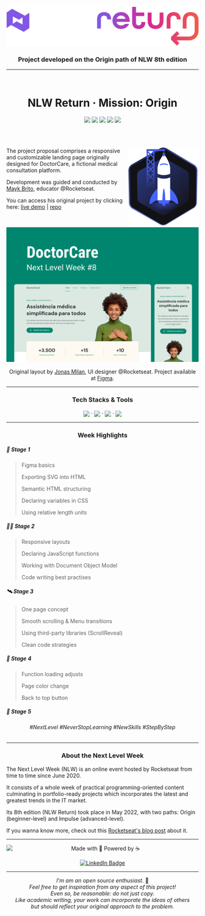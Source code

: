 <p align="center"><img src="./assets/github/logoNLWreturn.png" /></p>

<h3 align="center">
    Project developed on the Origin path of NLW 8th edition
</h3>

---

<br>
<h1 align="center">
    NLW Return · Mission: Origin
</h1>
<p align="center">
<img src="https://img.shields.io/badge/PRs-welcome-00856f.svg?style=flat-square"/>
    <img src="https://img.shields.io/github/license/bpires/nlw-return-origin?color=00856f"/>
<img src="https://img.shields.io/github/repo-size/bpires/nlw-return-origin?color=00856f"/>
<img src="https://img.shields.io/github/last-commit/bpires/nlw-return-origin?color=00856f"/>
<img src="https://img.shields.io/github/languages/count/bpires/nlw-return-origin?color=00856f"/>
</p>

<br>

<br>
<div><img align="right" src="./assets/github/origin-logo.svg">
<p align="left">
    The project proposal comprises a responsive and customizable landing page originally designed for DoctorCare, a fictional medical consultation platform.
</p>
<p align="left">Development was guided and conducted by<a href="https://maykbrito.dev/"> Mayk Brito</a>, educator @Rocketseat.</p>
<p  align="left">You can access his original project by clicking here: <a href="https://bpires.github.io/nlw-return-origin/assets/Model-code(MaykBrito)/">live demo</a> | <a href="https://github.com/bpires/nlw-return-origin/tree/main/assets/Model-code(MaykBrito)">repo</a>
</p>
    <br>

</div>

<a href="https://www.figma.com/community/file/1102912263666619803"><img src="./assets/github/DoctorCareFigma.png"></a>

<p align="center">Original layout by <a href="https://jonasmilan.cc/">Jonas Milan</a>, UI designer @Rocketseat. Project available at <a href="https://www.figma.com/community/file/1102912263666619803">Figma</a>.</p>

---

<h3 align="center">Tech Stacks & Tools</h3>
    <div align="center">
    <img align="center" height="30" src="https://cdn.worldvectorlogo.com/logos/html-1.svg">
    <span> · </span>
    <img align="center" height="30" src="https://cdn.worldvectorlogo.com/logos/css-3.svg">
    <span> · </span>
    <a href="https://www.javascript.com/"><img align="center" height="30" src="https://cdn.worldvectorlogo.com/logos/logo-javascript.svg"></a>
    <span> · </span>
    <a href="https://scrollrevealjs.org/"><img align="center" height="30" src="https://scrollrevealjs.org/img/logomark.svg"></a>
    </div>

---

<h3 align="center">Week Highlights</h3>

##### 🔭 Stage 1

> Figma basics
> 
> Exporting SVG into HTML
> 
> Semantic HTML structuring
> 
> Declaring variables in CSS
> 
> Using relative length units

##### 👨‍🚀 Stage 2

> Responsive layouts
> 
> Declaring JavaScript functions
> 
> Working with Document Object Model
> 
> Code writing best practises

##### 🛰️ Stage 3

>One page concept
>
>Smooth scrolling & Menu transitions
>
>Using third-party libraries (ScrollReveal)
>
>Clean code strategies

##### 🚀 Stage 4

>Function loading adjusts
>
>Page color change
>
>Back to top button



##### 🌌 Stage 5


<h6 align="center">#NextLevel #NeverStopLearning #NewSkills #StepByStep</h6>

---

<h3 align="center">About the Next Level Week</h3>

<p>The Next Level Week (NLW) is an online event hosted by Rocketseat from time to time since June 2020. </p>

<p>It consists of a whole week of practical programming-oriented content culminating in portfolio-ready projects which incorporates the latest and greatest trends in the IT market.</p>

<p>Its 8th edition (NLW Return) took place in May 2022, with two paths: Origin (beginner-level) and Impulse (advanced-level).</p>

<p>If you wanna know more, check out this <a href="https://blog.rocketseat.com.br/o-que-e-next-level-week/">Rocketseat's blog post</a> about it.</p>

---

<div>
<img align="left" src="https://avatars.githubusercontent.com/bpires?size=75">
<p align="center">
Made with 💜 Powered by ☕<p>
<p align="center"><a href="https://www.linkedin.com/in/rafaelbpires" target="_blank"><img align="center" src="https://img.shields.io/badge/get%20in%20touch!-0077B5?style=flat&logo=linkedin&logoColor=white" alt="LinkedIn Badge" height="25"></a></p>
<div>

--- 

<p align="center"><i> I'm am an open source enthusiast.</i> 🌱
<br/><i>Feel free to get inspiration from any aspect of this project! 
<br/>Even so, be reasonable: do not just copy.
<br/>Like academic writing, your work can incorporate the ideas of others 
<br>but should reflect your original approach to the problem.</i>
</p>
